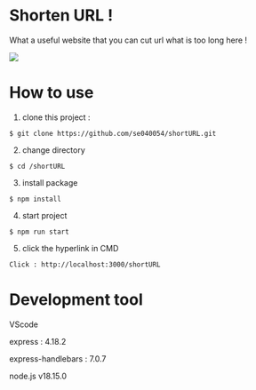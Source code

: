 # Shorten URL ! 

What a useful website that you can cut url what is too long here ! 

![](https://cdn.discordapp.com/attachments/1116356872572784661/1130181784450117673/2023-07-17_00-57-29.jpg)

# How to use
 
1. clone this project :
```
$ git clone https://github.com/se040054/shortURL.git
```
2. change directory 
```
$ cd /shortURL
```
3. install package 
```
$ npm install 
```
4. start project 
```
$ npm run start 
```
5. click the hyperlink in CMD
```
Click : http://localhost:3000/shortURL
```

# Development tool

VScode

express : 4.18.2

express-handlebars : 7.0.7

node.js v18.15.0